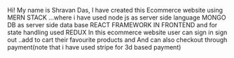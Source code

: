 Hi! My name is Shravan Das, I have created this Ecommerce website using MERN STACK ...where i have used node js as server side language MONGO DB as server side data base
REACT FRAMEWORK IN FRONTEND and for state handling used REDUX
In this ecommerce website user can sign in sign out ..add to cart their favourite products and And can also checkout through payment(note that i have used stripe for 3d based payment)
